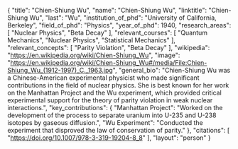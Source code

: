 {
  "title": "Chien-Shiung Wu",
  "name": "Chien-Shiung Wu",
  "linktitle": "Chien-Shiung Wu",
  "last": "Wu", 
  "institution_of_phd": "University of California, Berkeley",
  "field_of_phd": "Physics",
  "year_of_phd": 1940,
  "research_areas": [
    "Nuclear Physics",
    "Beta Decay"
  ],
  "relevant_courses": [
    "Quantum Mechanics",
    "Nuclear Physics",
    "Statistical Mechanics"
  ],
  "relevant_concepts": [
    "Parity Violation",
    "Beta Decay"
  ],
  "wikipedia": "https://en.wikipedia.org/wiki/Chien-Shiung_Wu",
  "image": "https://en.wikipedia.org/wiki/Chien-Shiung_Wu#/media/File:Chien-Shiung_Wu_(1912-1997)_C._1963.jpg",
  "general_bio": "Chien-Shiung Wu was a Chinese-American experimental physicist who made significant contributions in the field of nuclear physics. She is best known for her work on the Manhattan Project and the Wu experiment, which provided critical experimental support for the theory of parity violation in weak nuclear interactions.",
  "key_contributions": {
    "Manhattan Project": "Worked on the development of the process to separate uranium into U-235 and U-238 isotopes by gaseous diffusion.",
    "Wu Experiment": "Conducted the experiment that disproved the law of conservation of parity."
  },
  "citations": [
    "https://doi.org/10.1007/978-3-319-19204-8_8"
  ], 
  "layout": "person"
}